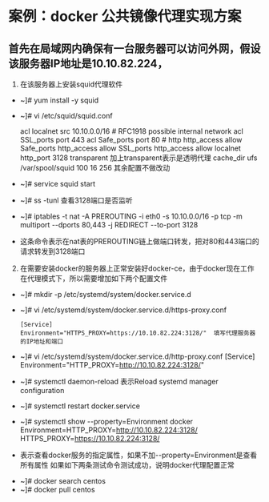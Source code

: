 # 案例：docker 公共镜像代理实现方案
## 首先在局域网内确保有一台服务器可以访问外网，假设该服务器IP地址是10.10.82.224，
1. 在该服务器上安装squid代理软件
* ~]# yum install -y squid
* ~]# vi /etc/squid/squid.conf

   acl localnet src 10.10.0.0/16   # RFC1918 possible internal network
   acl SSL_ports port 443
   acl Safe_ports port 80          # http
   http_access allow  Safe_ports
   http_access allow  SSL_ports
   http_access allow localnet
   http_port 3128  transparent  加上transparent表示是透明代理
   cache_dir ufs /var/spool/squid 100 16 256
   其余配置不做改动
 * ~]# service squid start
 *  ~]# ss -tunl 查看3128端口是否监听
 *  ~]# iptables -t nat -A  PREROUTING -i eth0 -s 10.10.0.0/16  -p tcp -m multiport  --dports     80,443  -j  REDIRECT  --to-port 3128    
 *  这条命令表示在nat表的PREROUTING链上做端口转发，把对80和443端口的请求转发到3128端口

2. 在需要安装docker的服务器上正常安装好docker-ce，由于docker现在工作在代理模式下，所以需要增加如下两个配置文件
 * ~]# mkdir -p /etc/systemd/system/docker.service.d
 * ~]# vi /etc/systemd/system/docker.service.d/https-proxy.conf

       [Service]
       Environment="HTTPS_PROXY=https://10.10.82.224:3128/"  填写代理服务器的IP地址和端口
 * ~]# vi /etc/systemd/system/docker.service.d/http-proxy.conf
       [Service]
       Environment="HTTP_PROXY=http://10.10.82.224:3128/"
 * ~]# systemctl daemon-reload                   表示Reload systemd manager configuration 
 * ~]# systemctl restart docker.service
 * ~]# systemctl show --property=Environment docker  
   ​     Environment=HTTP_PROXY=http://10.10.82.224:3128/      HTTPS_PROXY=https://10.10.82.224:3128/
 + 表示查看docker服务的指定属性，如果不加--property=Environment是查看所有属性
   如果如下两条测试命令测试成功，说明docker代理配置正常
 * ~]# docker search centos
 * ~]# docker pull centos